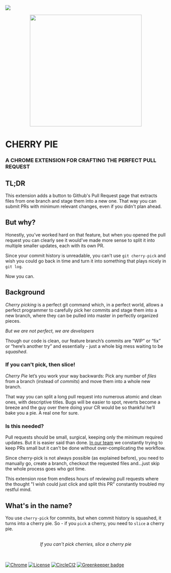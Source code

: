 <p align="left">
<a href="https://chrome.google.com/webstore/detail/cherry-pie/fiaignmlhapejpdfbephokpkjnmnaapo" target="_blank"><img src="https://developer.chrome.com/webstore/images/ChromeWebStore_Badge_v2_340x96.png" /></a>
</P>

<p align="center">
<img width="350" src="https://raw.githubusercontent.com/shlomokraus/cherrypie/next/docs/logo.svg?sanitize=true" />
</p>


# CHERRY PIE 

### A CHROME EXTENSION FOR CRAFTING THE PERFECT PULL REQUEST

## TL;DR

This extension adds a button to Github's Pull Request page that extracts files from one branch and stage them into a new one. 
That way you can submit PRs with minimum relevant changes, even if you didn't plan ahead. 

## But why? 

Honestly, you’ve worked hard on that feature, but when you opened the pull request you can clearly see it would've made more sense to split it into multiple smaller updates, each with its own PR.

Since your commit history is unreadable, you can't use `git cherry-pick` and wish you could go back in time and turn it into something that plays nicely in `git log`.

Now you can. 

## Background
_Cherry picking_ is a perfect git command which, in a perfect world, allows a perfect programmer to carefully pick her commits and stage them into a new branch, where they can be pulled into master in perfectly organized pieces.

*But we are not perfect, we are developers* 

Though our code is clean, our feature branch’s commits are “WIP” or “fix” or “here’s another try” and essentially - just a whole big mess waiting to be _squashed_.

### If you can't pick, then slice!
_Cherry Pie_ let’s you work your way backwards: Pick any number of _files_ from a branch (instead of _commits_) and move them into a whole new branch. 


That way you can split a long pull request into numerous atomic and clean ones, with descriptive titles. Bugs will be easier to spot, reverts become a breeze and the guy over there doing your CR would be so thankful he’ll bake you a pie. A real one for sure.

### Is this needed?

Pull requests should be small, surgical, keeping only the minimum required updates. But it is easier said than done. [In our team](https://iqoqo.co) we constantly trying to keep PRs small but it can't be done without over-complicating the workflow.

Since cherry-pick is not always possible (as explained before), you need to manually go, create a branch, checkout the requested files and...just skip the whole process goes who got time. 

This extension rose from endless hours of reviewing pull requests where the thought "I wish could just click and split this PR" constantly troubled my restful mind. 

## What's in the name?

You use `cherry-pick` for commits, but when commit history is squashed, it turns into a cherry pie. So - if you `pick` a cherry, you need to `slice` a cherry pie. 

<p align="center"><br /><i>If you can't pick cherries, slice a cherry pie</i><br /><br /><br /></p>



[![Chrome](https://img.shields.io/chrome-web-store/v/fiaignmlhapejpdfbephokpkjnmnaapo.svg)](https://chrome.google.com/webstore/detail/cherry-pie/fiaignmlhapejpdfbephokpkjnmnaapo)
[![License](https://img.shields.io/github/license/shlomokraus/cherrypie.svg)]()
[![CircleCI2](https://img.shields.io/circleci/project/github/shlomokraus/cherrypie/next.svg)]()
[![Greenkeeper badge](https://badges.greenkeeper.io/shlomokraus/cherrypie.svg)](https://greenkeeper.io/) 
